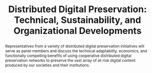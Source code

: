 ---
abstract: Representatives from a variety of distributed digital preservation initiatives
  will serve as panel members and discuss the technical adaptability, economics, and
  functionally compelling benefits of using cooperative distributed digital preservation
  networks to preserve the vast array of at-risk digital content produced by our societies
  and their institutions.
creators:
- Walters, Tyler
- Wilson, Thomas C.
- Jordan, Mark
- Gore, Emily B.
- Bishoff, Liz
date: null
document_url: https://services.phaidra.univie.ac.at/api/object/o:294025/download
grand_parent: iPRES
institutions: []
keywords:
- san francisco
landing_page_url: https://phaidra.univie.ac.at/o:294025
language: eng
layout: publication
license: CC BY-SA 3.0 AT
notes_url: null
parent: iPRES 2009
publication_type: paper
size: 1070397
slides_url: null
source_name: iPRES
title: 'Distributed Digital Preservation: Technical, Sustainability, and Organizational
  Developments'
year: 2009
---